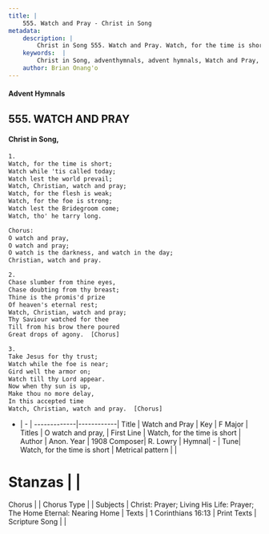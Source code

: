 ```yaml
---
title: |
    555. Watch and Pray - Christ in Song
metadata:
    description: |
        Christ in Song 555. Watch and Pray. Watch, for the time is short; Watch while 'tis called today; Watch lest the world prevail; Watch, Christian, watch and pray; Watch, for the flesh is weak; Watch, for the foe is strong; Watch lest the Bridegroom come; Watch, tho' he tarry long. Chorus: O watch and pray, O watch and pray; O watch is the darkness, and watch in the day; Christian, watch and pray.
    keywords:  |
        Christ in Song, adventhymnals, advent hymnals, Watch and Pray, Watch, for the time is short. O watch and pray,
    author: Brian Onang'o
---
```


#### Advent Hymnals
## 555. WATCH AND PRAY
####  Christ in Song,

```txt
1.
Watch, for the time is short;
Watch while 'tis called today;
Watch lest the world prevail;
Watch, Christian, watch and pray;
Watch, for the flesh is weak;
Watch, for the foe is strong;
Watch lest the Bridegroom come;
Watch, tho' he tarry long.

Chorus:
O watch and pray,
O watch and pray;
O watch is the darkness, and watch in the day;
Christian, watch and pray.

2.
Chase slumber from thine eyes,
Chase doubting from thy breast;
Thine is the promis'd prize 
Of heaven's eternal rest;
Watch, Christian, watch and pray;
Thy Saviour watched for thee
Till from his brow there poured
Great drops of agony.  [Chorus]

3.
Take Jesus for thy trust;
Watch while the foe is near;
Gird well the armor on;
Watch till thy Lord appear.
Now when thy sun is up,
Make thou no more delay,
In this accepted time
Watch, Christian, watch and pray.  [Chorus]


```

- |   -  |
-------------|------------|
Title | Watch and Pray |
Key | F Major |
Titles | O watch and pray, |
First Line | Watch, for the time is short |
Author | Anon.
Year | 1908
Composer| R. Lowry |
Hymnal|  - |
Tune| Watch, for the time is short |
Metrical pattern | |
# Stanzas |  |
Chorus |  |
Chorus Type |  |
Subjects | Christ: Prayer; Living His Life: Prayer; The Home Eternal: Nearing Home |
Texts | 1 Corinthians 16:13 |
Print Texts | 
Scripture Song |  |
    
